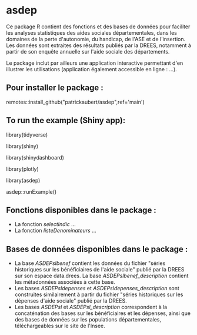 # asdep

Ce package R contient des fonctions et des bases de données pour faciliter les analyses statistiques des aides sociales départementales, dans les domaines de la perte d'autonomie, du handicap, de l'ASE et de l'insertion. Les données sont extraites des résultats publiés par la DREES, notamment à partir de son enquête annuelle sur l'aide sociale des départements.

Le package inclut par ailleurs une application interactive permettant d'en illustrer les utilisations (application également accessible en ligne : ...).

## Pour installer le package :

remotes::install_github("patrickaubert/asdep",ref='main')

## To run the example (Shiny app):

library(tidyverse)

library(shiny)

library(shinydashboard)

library(plotly)

library(asdep)

asdep::runExample()

## Fonctions disponibles dans le package :

* La fonction *selectIndic* ...
* La fonction *listeDenominateurs* ...

## Bases de données disponibles dans le package :

* La base *ASDEPslbenef* contient les données du fichier "séries historiques sur les bénéficiaires de l'aide sociale" publié par la DREES sur son espace data.drees. La base *ASDEPslbenef_description* contient les métadonnées associées à cette base.
* Les bases *ASDEPsldepenses* et *ASDEPsldepenses_description* sont construites similairement à partir du fichier "séries historiques sur les dépenses d'aide sociale" publié par la DREES.
* Les bases *ASDEPsl* et *ASDEPsl_description* correspondent à la concaténation des bases sur les bénéficiaires et les dépenses, ainsi que des bases de données sur les populations départementales, téléchargeables sur le site de l'Insee.



